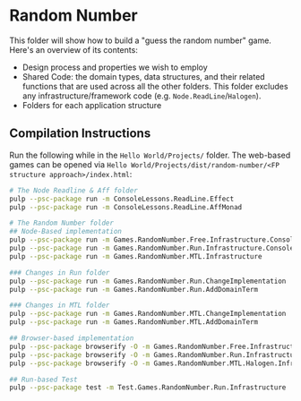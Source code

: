 # Random Number

This folder will show how to build a "guess the random number" game. Here's an overview of its contents:
- Design process and properties we wish to employ
- Shared Code: the domain types, data structures, and their related functions that are used across all the other folders. This folder excludes any infrastructure/framework code (e.g. `Node.ReadLine`/`Halogen`).
- Folders for each application structure

## Compilation Instructions

Run the following while in the `Hello World/Projects/` folder. The web-based games can be opened via `Hello World/Projects/dist/random-number/<FP structure approach>/index.html`:
```bash
# The Node Readline & Aff folder
pulp --psc-package run -m ConsoleLessons.ReadLine.Effect
pulp --psc-package run -m ConsoleLessons.ReadLine.AffMonad

# The Random Number folder
## Node-Based implementation
pulp --psc-package run -m Games.RandomNumber.Free.Infrastructure.Console
pulp --psc-package run -m Games.RandomNumber.Run.Infrastructure.Console
pulp --psc-package run -m Games.RandomNumber.MTL.Infrastructure

### Changes in Run folder
pulp --psc-package run -m Games.RandomNumber.Run.ChangeImplementation
pulp --psc-package run -m Games.RandomNumber.Run.AddDomainTerm

### Changes in MTL folder
pulp --psc-package run -m Games.RandomNumber.MTL.ChangeImplementation
pulp --psc-package run -m Games.RandomNumber.MTL.AddDomainTerm

## Browser-based implementation
pulp --psc-package browserify -O -m Games.RandomNumber.Free.Infrastructure.Halogen.Web --to dist/random-number/free/app.js
pulp --psc-package browserify -O -m Games.RandomNumber.Run.Infrastructure.Halogen.Web --to dist/random-number/run/app.js
pulp --psc-package browserify -O -m Games.RandomNumber.MTL.Halogen.Infrastructure --to dist/random-number/mtl/app.js

## Run-based Test
pulp --psc-package test -m Test.Games.RandomNumber.Run.Infrastructure
```
